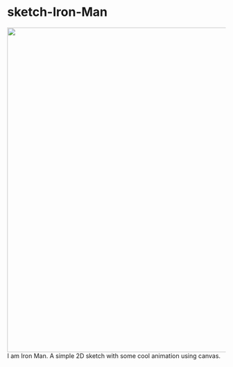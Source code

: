# sketch-Iron-Man
<img src="https://media.giphy.com/media/ipXEKHr5tx6T0w4EXF/giphy.gif" width="750" align="center">
I am Iron Man.
A simple 2D sketch with some cool animation using canvas.
